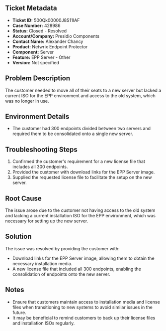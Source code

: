 ## Ticket Metadata
- **Ticket ID:** 500Qk00000J8S11IAF
- **Case Number:** 428986
- **Status:** Closed - Resolved
- **Account/Company:** Presidio Components
- **Contact Name:** Alexander Chancy
- **Product:** Netwrix Endpoint Protector
- **Component:** Server
- **Feature:** EPP Server - Other
- **Version:** Not specified

## Problem Description
The customer needed to move all of their seats to a new server but lacked a current ISO for the EPP environment and access to the old system, which was no longer in use.

## Environment Details
- The customer had 300 endpoints divided between two servers and required them to be consolidated onto a single new server.

## Troubleshooting Steps
1. Confirmed the customer's requirement for a new license file that includes all 300 endpoints.
2. Provided the customer with download links for the EPP Server image.
3. Supplied the requested license file to facilitate the setup on the new server.

## Root Cause
The issue arose due to the customer not having access to the old system and lacking a current installation ISO for the EPP environment, which was necessary for setting up the new server.

## Solution
The issue was resolved by providing the customer with:
- Download links for the EPP Server image, allowing them to obtain the necessary installation media.
- A new license file that included all 300 endpoints, enabling the consolidation of endpoints onto the new server.

## Notes
- Ensure that customers maintain access to installation media and license files when transitioning to new systems to avoid similar issues in the future.
- It may be beneficial to remind customers to back up their license files and installation ISOs regularly.